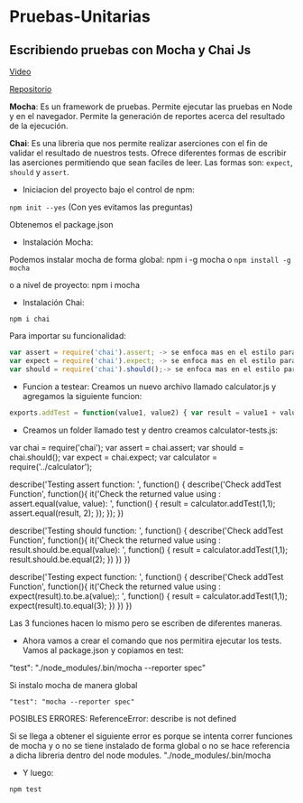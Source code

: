 # Pruebas-Unitarias

## Escribiendo pruebas con Mocha y Chai Js

[Video](https://www.youtube.com/watch?v=g3MislTPMMc)

[Repositorio](https://github.com/jdmesalosada/PocsJm/tree/master/chai-mocha)

**Mocha**: Es un framework de pruebas. Permite ejecutar las pruebas en Node y en el navegador. Permite la generación de reportes acerca del resultado de la ejecución.

**Chai**: Es una libreria que nos permite realizar aserciones con el fin de validar el resultado de nuestros tests. Ofrece diferentes formas de escribir las aserciones permitiendo que sean faciles de leer. Las formas son: ``expect``, ``should`` y ``assert``.

* Iniciacion del proyecto bajo el control de npm:

``npm init --yes`` (Con yes evitamos las preguntas)

Obtenemos el package.json

* Instalación Mocha:

Podemos instalar mocha de forma global: npm i -g mocha o ``npm install -g mocha``

o a nivel de proyecto: npm i mocha

* Instalación Chai:

``npm i chai``

Para importar su funcionalidad:

```javascript
var assert = require('chai').assert; -> se enfoca mas en el estilo para Tdd
var expect = require('chai').expect; -> se enfoca mas en el estilo para Bdd
var should = require('chai').should();-> se enfoca mas en el estilo para Bdd
```

* Funcion a testear: Creamos un nuevo archivo llamado calculator.js y agregamos la siguiente funcion:

```javascript
exports.addTest = function(value1, value2) { var result = value1 + value2; return result; }
```

* Creamos un folder llamado test y dentro creamos calculator-tests.js:

var chai = require('chai'); var assert = chai.assert; var should = chai.should(); var expect = chai.expect; var calculator = require('../calculator');

<!-- 1er describe -->
describe('Testing assert function: ', function() { describe('Check addTest Function', function(){ it('Check the returned value using : assert.equal(value, value): ', function() { result = calculator.addTest(1,1); assert.equal(result, 2); }); }); })

describe('Testing should function: ', function() { describe('Check addTest Function', function(){ it('Check the returned value using : result.should.be.equal(value): ', function() { result = calculator.addTest(1,1); result.should.be.equal(2); }) }) })

describe('Testing expect function: ', function() { describe('Check addTest Function', function(){ it('Check the returned value using : expect(result).to.be.a(value);: ', function() { result = calculator.addTest(1,1); expect(result).to.equal(3); }) }) })

Las 3 funciones hacen lo mismo pero se escriben de diferentes maneras.

* Ahora vamos a crear el comando que nos permitira ejecutar los tests. Vamos al package.json y copiamos en test:

"test": "./node_modules/.bin/mocha --reporter spec"

Si instalo mocha de manera global

``"test": "mocha --reporter spec"``

POSIBLES ERRORES: ReferenceError: describe is not defined

Si se llega a obtener el siguiente error es porque se intenta correr funciones de mocha y o no se tiene instalado de forma global o no se hace referencia a dicha libreria dentro del node modules. "./node_modules/.bin/mocha

* Y luego:

``npm test``
